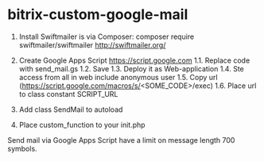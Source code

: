 # bitrix-custom-google-mail

1. Install Swiftmailer is via Composer:
composer require swiftmailer/swiftmailer
http://swiftmailer.org/

2. Create Google Apps Script
https://script.google.com
1.1. Replace code with send_mail.gs
1.2. Save
1.3. Deploy it as Web-application
1.4. Ste access from all in web include anonymous user
1.5. Copy url (https://script.google.com/macros/s/<SOME_CODE>/exec)
1.6. Place url to class constant SCRIPT_URL

3. Add class SendMail to autoload

4. Place custom_function to your init.php

Send mail via Google Apps Script have a limit on message length 700 symbols.
